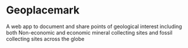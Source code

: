 # Geoplacemark
A web app to document and share points of geological interest including both Non-economic and economic mineral collecting sites and fossil collecting sites across the globe
